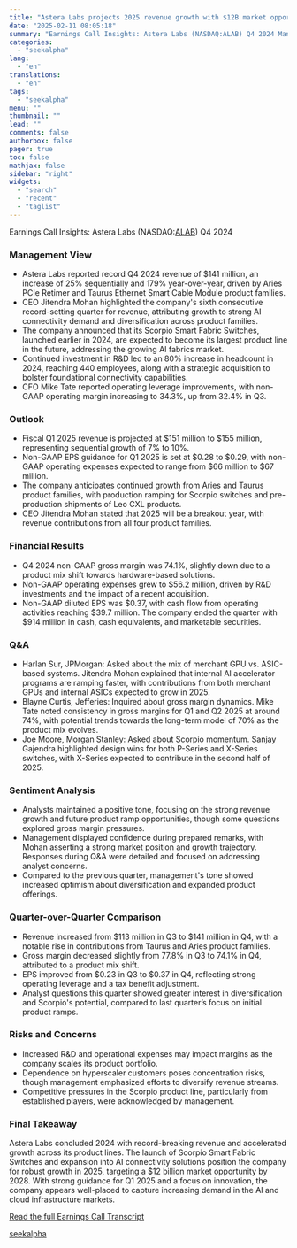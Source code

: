```yaml
---
title: "Astera Labs projects 2025 revenue growth with $12B market opportunity by 2028"
date: "2025-02-11 08:05:18"
summary: "Earnings Call Insights: Astera Labs (NASDAQ:ALAB) Q4 2024 Management View Astera Labs reported record Q4 2024 revenue of $141 million, an increase of 25% sequentially and 179% year-over-year, driven by Aries PCIe Retimer and Taurus Ethernet Smart Cable Module product families. CEO Jitendra Mohan highlighted the company's sixth consecutive record-setting..."
categories:
  - "seekalpha"
lang:
  - "en"
translations:
  - "en"
tags:
  - "seekalpha"
menu: ""
thumbnail: ""
lead: ""
comments: false
authorbox: false
pager: true
toc: false
mathjax: false
sidebar: "right"
widgets:
  - "search"
  - "recent"
  - "taglist"
---
```


Earnings Call Insights: Astera Labs (NASDAQ:[ALAB](https://seekingalpha.com/symbol/ALAB "Astera Labs, Inc.")) Q4 2024

### Management View

* Astera Labs reported record Q4 2024 revenue of $141 million, an increase of 25% sequentially and 179% year-over-year, driven by Aries PCIe Retimer and Taurus Ethernet Smart Cable Module product families.
* CEO Jitendra Mohan highlighted the company's sixth consecutive record-setting quarter for revenue, attributing growth to strong AI connectivity demand and diversification across product families.
* The company announced that its Scorpio Smart Fabric Switches, launched earlier in 2024, are expected to become its largest product line in the future, addressing the growing AI fabrics market.
* Continued investment in R&D led to an 80% increase in headcount in 2024, reaching 440 employees, along with a strategic acquisition to bolster foundational connectivity capabilities.
* CFO Mike Tate reported operating leverage improvements, with non-GAAP operating margin increasing to 34.3%, up from 32.4% in Q3.

### Outlook

* Fiscal Q1 2025 revenue is projected at $151 million to $155 million, representing sequential growth of 7% to 10%.
* Non-GAAP EPS guidance for Q1 2025 is set at $0.28 to $0.29, with non-GAAP operating expenses expected to range from $66 million to $67 million.
* The company anticipates continued growth from Aries and Taurus product families, with production ramping for Scorpio switches and pre-production shipments of Leo CXL products.
* CEO Jitendra Mohan stated that 2025 will be a breakout year, with revenue contributions from all four product families.

### Financial Results

* Q4 2024 non-GAAP gross margin was 74.1%, slightly down due to a product mix shift towards hardware-based solutions.
* Non-GAAP operating expenses grew to $56.2 million, driven by R&D investments and the impact of a recent acquisition.
* Non-GAAP diluted EPS was $0.37, with cash flow from operating activities reaching $39.7 million. The company ended the quarter with $914 million in cash, cash equivalents, and marketable securities.

### Q&A

* Harlan Sur, JPMorgan: Asked about the mix of merchant GPU vs. ASIC-based systems. Jitendra Mohan explained that internal AI accelerator programs are ramping faster, with contributions from both merchant GPUs and internal ASICs expected to grow in 2025.
* Blayne Curtis, Jefferies: Inquired about gross margin dynamics. Mike Tate noted consistency in gross margins for Q1 and Q2 2025 at around 74%, with potential trends towards the long-term model of 70% as the product mix evolves.
* Joe Moore, Morgan Stanley: Asked about Scorpio momentum. Sanjay Gajendra highlighted design wins for both P-Series and X-Series switches, with X-Series expected to contribute in the second half of 2025.

### Sentiment Analysis

* Analysts maintained a positive tone, focusing on the strong revenue growth and future product ramp opportunities, though some questions explored gross margin pressures.
* Management displayed confidence during prepared remarks, with Mohan asserting a strong market position and growth trajectory. Responses during Q&A were detailed and focused on addressing analyst concerns.
* Compared to the previous quarter, management's tone showed increased optimism about diversification and expanded product offerings.

### Quarter-over-Quarter Comparison

* Revenue increased from $113 million in Q3 to $141 million in Q4, with a notable rise in contributions from Taurus and Aries product families.
* Gross margin decreased slightly from 77.8% in Q3 to 74.1% in Q4, attributed to a product mix shift.
* EPS improved from $0.23 in Q3 to $0.37 in Q4, reflecting strong operating leverage and a tax benefit adjustment.
* Analyst questions this quarter showed greater interest in diversification and Scorpio's potential, compared to last quarter’s focus on initial product ramps.

### Risks and Concerns

* Increased R&D and operational expenses may impact margins as the company scales its product portfolio.
* Dependence on hyperscaler customers poses concentration risks, though management emphasized efforts to diversify revenue streams.
* Competitive pressures in the Scorpio product line, particularly from established players, were acknowledged by management.

### Final Takeaway

Astera Labs concluded 2024 with record-breaking revenue and accelerated growth across its product lines. The launch of Scorpio Smart Fabric Switches and expansion into AI connectivity solutions position the company for robust growth in 2025, targeting a $12 billion market opportunity by 2028. With strong guidance for Q1 2025 and a focus on innovation, the company appears well-placed to capture increasing demand in the AI and cloud infrastructure markets.

[Read the full Earnings Call Transcript](https://seekingalpha.com/symbol/ALAB/earnings/transcripts)

[seekalpha](https://seekingalpha.com/news/4405895-astera-labs-projects-2025-revenue-growth-with-12b-market-opportunity-by-2028)
